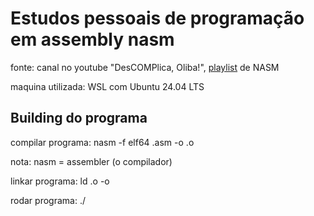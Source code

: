 # Estudos pessoais de programação em assembly nasm

fonte: canal no youtube "DesCOMPlica, Oliba!", [playlist](https://www.youtube.com/playlist?list=PLHCyLhqWSaHAvibGpwHGvoN6pO7AUGyOh) de NASM 

maquina utilizada: WSL com Ubuntu 24.04 LTS



## Building do programa

compilar programa:
nasm -f elf64 <arquivoEntrada>.asm -o <arquivoObjeto>.o

nota: nasm = assembler (o compilador)

linkar programa:
ld <arquivoObjeto>.o -o <arquivoExecutavel>

rodar programa:
./<arquivoExecutavel>



